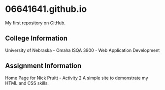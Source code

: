 # 06641641.github.io
My first repository on GitHub.

## College Information
University of Nebraska - Omaha
ISQA 3900 - Web Application Development

## Assignment Information
Home Page for Nick Pruitt - Activity 2
A simple site to demonstrate my HTML and CSS skills.
